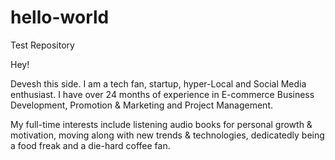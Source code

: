 # hello-world
Test Repository

Hey!

Devesh this side. I am a tech fan, startup, hyper-Local and Social Media enthusiast. I have over 24 months of experience in E-commerce Business Development, Promotion & Marketing and Project Management.

My full-time interests include listening audio books for personal growth & motivation, moving along with new trends & technologies, dedicatedly being a food freak and a die-hard coffee fan. 
